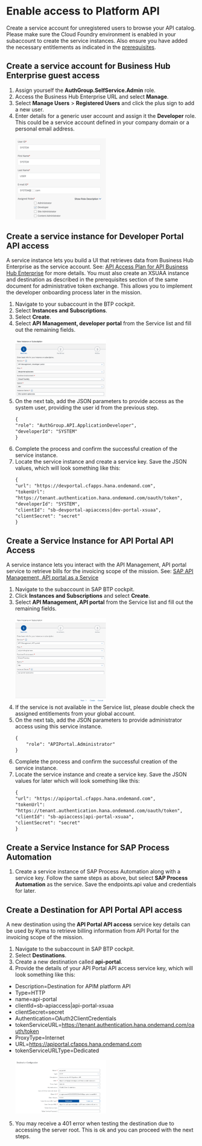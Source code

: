 # Enable access to Platform API
Create a service account for unregistered users to browse your API catalog. Please make sure the Cloud Foundry environment is enabled in your subaccount to create the service instances. Also ensure you have added the necessary entitlements as indicated in the [prerequisites](https://github.com/SAP-samples/btp-create-api-integrations/blob/main/01-GettingStartedGuide/README.md). 

## Create a service account for Business Hub Enterprise guest access

  1. Assign yourself the **AuthGroup.SelfService.Admin** role.
  2. Access the Business Hub Enterprise URL and select **Manage**.
  3. Select **Manage Users** > **Registered Users** and click the plus sign to add a new user.
  4. Enter details for a generic user account and assign it the **Developer** role. This could be a service account defined in your company domain or a personal email address.
     <br><br>[<img src="./img/SystemAccount.png" width="50%">](./img/SystemAccount.png)

## Create a service instance for Developer Portal API access
A service instance lets you build a UI that retrieves data from Business Hub Enterprise as the service account. See: [API Access Plan for API Business Hub Enterprise](https://help.sap.com/docs/SAP_CLOUD_PLATFORM_API_MANAGEMENT/66d066d903c2473f81ec33acfe2ccdb4/dabee6e347f645a6805ec5b29f5d578c.html?locale=en-US) for more details. You must also create an XSUAA instance and destination as described in the prerequisites section of the same document for administrative token exchange. This allows you to implement the developer onboarding process later in the mission.

  1. Navigate to your subaccount in the BTP cockpit.
  2. Select **Instances and Subscriptions**.
  3. Select **Create**.
  4. Select **API Management, developer portal** from the Service list and fill out the remaining fields.
          <br><br>[<img src="./img/BHE_ServiceInstance.png" width="50%">](./img/BHE_ServiceInstance.png)
  5. On the next tab, add the JSON parameters to provide access as the system user, providing the user id from the previous step.
      ```
      {
      "role": "AuthGroup.API.ApplicationDeveloper",
      "developerId": "SYSTEM"
      }
      ```
  6. Complete the process and confirm the successful creation of the service instance.
  7. Locate the service instance and create a service key. Save the JSON values, which will look something like this:
      ```
      {
      "url": "https://devportal.cfapps.hana.ondemand.com",
      "tokenUrl": "https://tenant.authentication.hana.ondemand.com/oauth/token",
      "developerId": "SYSTEM",
      "clientId": "sb-devportal-apiaccess|dev-portal-xsuaa",
      "clientSecret": "secret"
      }
      ```
## Create a Service Instance for API Portal API Access

A service instance lets you interact with the API Management, API portal service to retrieve bills for the invoicing scope of the mission. See: [SAP API Management, API portal as a Service](https://help.sap.com/docs/SAP_CLOUD_PLATFORM_API_MANAGEMENT/66d066d903c2473f81ec33acfe2ccdb4/e0646630540d440aa1177b389f512afa.html?locale=en-US)

  1. Navigate to the subaccount in SAP BTP cockpit.
  2. Click **Instances and Subscriptions** and select **Create**.
  3. Select **API Management, API portal** from the Service list and fill out the remaining fields.
     <br><br>[<img src="./img/API_ServiceInstance.png" width="50%">](./img/API_ServiceInstance.png)
  4. If the service is not available in the Service list, please double check the assigned entitlements from your global account.
  5. On the next tab, add the JSON parameters to provide administrator access using this service instance.
      ```
      {
          "role": "APIPortal.Administrator"
      }
      ```
  6. Complete the process and confirm the successful creation of the service instance.
  7. Locate the service instance and create a service key. Save the JSON values for later which will look something like this:
      ```
      {
      "url": "https://apiportal.cfapps.hana.ondemand.com",
      "tokenUrl": "https://tenant.authentication.hana.ondemand.com/oauth/token",
      "clientId": "sb-apiaccess|api-portal-xsuaa",
      "clientSecret": "secret"
      }
      ```
## Create a Service Instance for SAP Process Automation
  1. Create a service instance of SAP Process Automation along with a service key. Follow the same steps as above, but select **SAP Process Automation** as the service. Save the endpoints.api value and credentials for later.

## Create a Destination for API Portal API access

A new destination using the **API Portal API access** service key details can be used by Kyma to retrieve billing information from API Portal for the invoicing scope of the mission.

  1. Navigate to the subaccount in SAP BTP cockpit.
  2. Select **Destinations**.
  3. Create a new destination called **api-portal**.
  4. Provide the details of your API Portal API access service key, which will look something like this:
  * Description=Destination for APIM platform API
  * Type=HTTP
  * name=api-portal
  * clientId=sb-apiaccess|api-portal-xsuaa
  * clientSecret=secret
  * Authentication=OAuth2ClientCredentials
  * tokenServiceURL=https://tenant.authentication.hana.ondemand.com/oauth/token
  * ProxyType=Internet
  * URL=https://apiportal.cfapps.hana.ondemand.com
  * tokenServiceURLType=Dedicated
      <br><br>[<img src="./img/API_Destination.png" width="50%">](./img/API_Destination.png)
  5. You may receive a 401 error when testing the destination due to accessing the server root. This is ok and you can proceed with the next steps.
    
